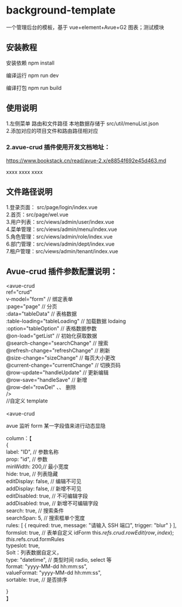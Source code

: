 # background-template

一个管理后台的模板，基于 vue+element+Avue+G2 图表；测试模块

## 安装教程

安装依赖 npm install

编译运行 npm run dev

编译打包 npm run build

## 使用说明

1.左侧菜单 路由和文件路径 本地数据存储于 src/util/menuList.json  
2.添加对应的项目文件和路由路径相对应

### 2.avue-crud 插件使用开发文档地址：

https://www.bookstack.cn/read/avue-2.x/e8854f692e45d463.md

xxxx
xxxx
xxxx

## 文件路径说明

1.登录页面： src/page/login/index.vue  
2.首页：src/page/wel.vue  
3.用户列表：src/views/admin/user/index.vue  
4.菜单管理：src/views/admin/menu/index.vue  
5.角色管理：src/views/admin/role/index.vue  
6.部门管理：src/views/admin/dept/index.vue  
7.租户管理：src/views/admin/tenant/index.vue

## Avue-crud 插件参数配置说明：

<avue-crud  
ref="crud"  
v-model="form" // 绑定表单  
:page="page" // 分页  
:data="tableData" // 表格数据  
:table-loading="tableLoading" // 加载数据 lodaing  
:option="tableOption" // 表格数据参数  
@on-load="getList" // 初始化获取数据  
@search-change="searchChange" // 搜索  
@refresh-change="refreshChange" // 刷新  
@size-change="sizeChange" // 每页大小更改  
@current-change="currentChange" // 切换页码  
@row-update="handleUpdate" // 更新编辑  
@row-save="handleSave" // 新增  
@row-del="rowDel" 、、 删除  
/>  
//自定义 template  
<template slot="lockFlag" slot-scope="scope">  
<el-tag>{{ scope.label }}</el-tag>  
</template>  
<avue-crud

avue 监听 form 某一字段值来进行动态显隐

column：【  
{  
label: "ID", // 参数名称  
prop: "id", // 参数  
minWidth: 200,// 最小宽度  
hide: true, // 列表隐藏  
editDisplay: false, // 编辑不可见  
addDisplay: false, // 新增不可见  
editDisabled: true, // 不可编辑字段  
addDisabled: true, // 新增不可编辑字段  
search: true, // 搜索条件  
searchSpan: 5, // 搜索框单个宽度  
rules: [
{ required: true, message: "请输入 SSH 端口", trigger: "blur" }
],  
formslot: true, // 表单自定义 idForm this.$refs.crud.rowEdit(row, index); this.$refs.crud.formRules  
typeslot: true,  
Solt：列表数据自定义，  
type: "datetime", // 类型时间 radio, select 等  
format: "yyyy-MM-dd hh:mm:ss",  
valueFormat: "yyyy-MM-dd hh:mm:ss",  
sortable: true, // 是否排序

}  
】
